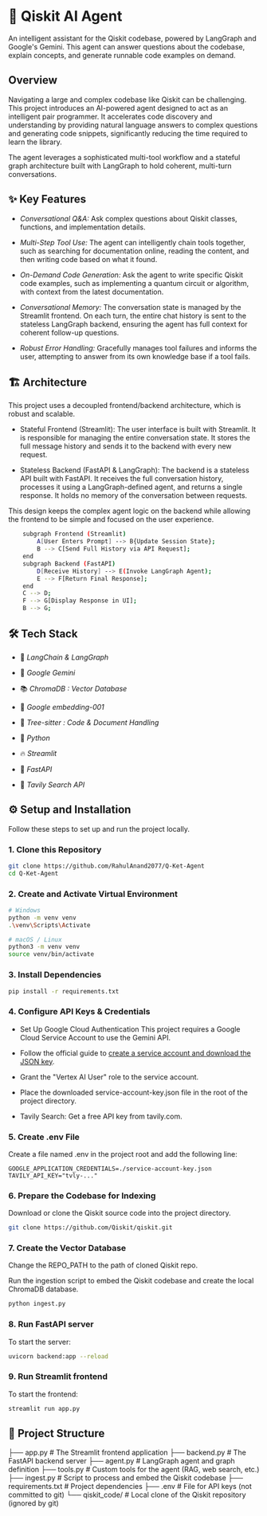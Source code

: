 # 🤖 Qiskit AI Agent
An intelligent assistant for the Qiskit codebase, powered by LangGraph and Google's Gemini. This agent can answer questions about the codebase, explain concepts, and generate runnable code examples on demand.

## Overview
Navigating a large and complex codebase like Qiskit can be challenging. This project introduces an AI-powered agent designed to act as an intelligent pair programmer. It accelerates code discovery and understanding by providing natural language answers to complex questions and generating code snippets, significantly reducing the time required to learn the library.

The agent leverages a sophisticated multi-tool workflow and a stateful graph architecture built with LangGraph to hold coherent, multi-turn conversations.

## ✨ Key Features
- *Conversational Q&A:* 
    Ask complex questions about Qiskit classes, functions, and implementation details.

- *Multi-Step Tool Use:*
    The agent can intelligently chain tools together, such as searching for documentation online, reading the content, and then writing code based on what it found.

- *On-Demand Code Generation:* 
    Ask the agent to write specific Qiskit code examples, such as implementing a quantum circuit or algorithm, with context from the latest documentation.

- *Conversational Memory:* 
    The conversation state is managed by the Streamlit frontend. On each turn, the entire chat history is sent to the stateless LangGraph backend, ensuring the agent has full context for coherent follow-up questions.

- *Robust Error Handling:* 
    Gracefully manages tool failures and informs the user, attempting to answer from its own knowledge base if a tool fails.

## 🏗️ Architecture
This project uses a decoupled frontend/backend architecture, which is robust and scalable.

- Stateful Frontend (Streamlit): 
    The user interface is built with Streamlit. It is responsible for managing the entire conversation state. It stores the full message history and sends it to the backend with every new request.

- Stateless Backend (FastAPI & LangGraph): 
    The backend is a stateless API built with FastAPI. It receives the full conversation history, processes it using a LangGraph-defined agent, and returns a single response. It holds no memory of the conversation between requests.

This design keeps the complex agent logic on the backend while allowing the frontend to be simple and focused on the user experience.

```Bash
    subgraph Frontend (Streamlit)
        A[User Enters Prompt] --> B{Update Session State};
        B --> C[Send Full History via API Request];
    end
    subgraph Backend (FastAPI)
        D[Receive History] --> E(Invoke LangGraph Agent);
        E --> F[Return Final Response];
    end
    C --> D;
    F --> G[Display Response in UI];
    B --> G;
```

## 🛠️ Tech Stack
- 🧠 *LangChain & LangGraph*

- 👾 *Google Gemini*

- 📚 *ChromaDB : Vector Database*

- 🔢 *Google embedding-001*

- 📄 *Tree-sitter : Code & Document Handling*

- 🐍 *Python*

- 🔥 *Streamlit*

- 🍃 *FastAPI* 

- 🦉 *Tavily Search API*

## ⚙️ Setup and Installation
Follow these steps to set up and run the project locally.

### 1. Clone this Repository

```Bash
git clone https://github.com/RahulAnand2077/Q-Ket-Agent
cd Q-Ket-Agent
```

### 2. Create and Activate Virtual Environment

```Bash
# Windows
python -m venv venv
.\venv\Scripts\Activate

# macOS / Linux
python3 -m venv venv
source venv/bin/activate
```

### 3. Install Dependencies

```Bash
pip install -r requirements.txt
```

### 4. Configure API Keys & Credentials
- Set Up Google Cloud Authentication
This project requires a Google Cloud Service Account to use the Gemini API.

- Follow the official guide to [create a service account and download the JSON key](https://cloud.google.com/docs/authentication/client-libraries).

- Grant the "Vertex AI User" role to the service account.

- Place the downloaded service-account-key.json file in the root of the project directory.

- Tavily Search:
Get a free API key from tavily.com.

### 5. Create .env File
Create a file named .env in the project root and add the following line:

    GOOGLE_APPLICATION_CREDENTIALS=./service-account-key.json
    TAVILY_API_KEY="tvly-..."

### 6. Prepare the Codebase for Indexing
Download or clone the Qiskit source code into the project directory.

```Bash
git clone https://github.com/Qiskit/qiskit.git
```

### 7. Create the Vector Database
Change the REPO_PATH to the path of cloned Qiskit repo. 

Run the ingestion script to embed the Qiskit codebase and create the local ChromaDB database.

``` Bash
python ingest.py
```

### 8. Run FastAPI server
To start the server:

``` Bash
uvicorn backend:app --reload 
```

### 9. Run Streamlit frontend
To start the frontend:

``` Bash
streamlit run app.py
```

## 📜 Project Structure

├── app.py              # The Streamlit frontend application
├── backend.py          # The FastAPI backend server
├── agent.py            # LangGraph agent and graph definition
├── tools.py            # Custom tools for the agent (RAG, web search, etc.)
├── ingest.py           # Script to process and embed the Qiskit codebase
├── requirements.txt    # Project dependencies
├── .env                # File for API keys (not committed to git)
└── qiskit_code/        # Local clone of the Qiskit repository (ignored by git)

